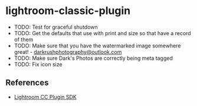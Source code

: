 # lightroom-classic-plugin

- TODO: Test for graceful shutdown
- TODO: Get the defaults that use with print and size so that have a record of them
- TODO: Make sure that you have the watermarked image somewhere great! - darkrushphotography@outlook.com
- TODO: Make sure Dark's Photos are correctly being meta tagged
- TODO: Fix icon size

## References

- [Lightroom CC Plugin SDK](https://www.adobe.io/apis/creativecloud/lightroomclassic.html)
